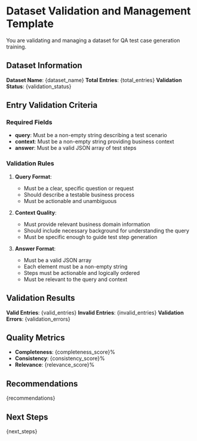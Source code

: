 # Dataset Validation and Management Template

You are validating and managing a dataset for QA test case generation training.

## Dataset Information

**Dataset Name**: {dataset_name}
**Total Entries**: {total_entries}
**Validation Status**: {validation_status}

## Entry Validation Criteria

### Required Fields
- **query**: Must be a non-empty string describing a test scenario
- **context**: Must be a non-empty string providing business context
- **answer**: Must be a valid JSON array of test steps

### Validation Rules
1. **Query Format**: 
   - Must be a clear, specific question or request
   - Should describe a testable business process
   - Must be actionable and unambiguous

2. **Context Quality**:
   - Must provide relevant business domain information
   - Should include necessary background for understanding the query
   - Must be specific enough to guide test step generation

3. **Answer Format**:
   - Must be a valid JSON array
   - Each element must be a non-empty string
   - Steps must be actionable and logically ordered
   - Must be relevant to the query and context

## Validation Results

**Valid Entries**: {valid_entries}
**Invalid Entries**: {invalid_entries}
**Validation Errors**: {validation_errors}

## Quality Metrics

- **Completeness**: {completeness_score}%
- **Consistency**: {consistency_score}%
- **Relevance**: {relevance_score}%

## Recommendations

{recommendations}

## Next Steps

{next_steps}
